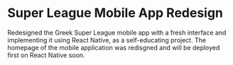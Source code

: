 # Super League Mobile App Redesign

Redesigned the Greek Super League mobile app with a fresh interface and implementing it using React Native, as a self-educating project. The homepage of the mobile application was redisgned and will be deployed first on React Native soon.
